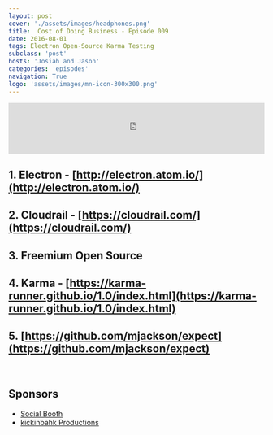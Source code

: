 ```yaml
---
layout: post
cover: './assets/images/headphones.png'
title:  Cost of Doing Business - Episode 009
date: 2016-08-01
tags: Electron Open-Source Karma Testing
subclass: 'post'
hosts: 'Josiah and Jason'
categories: 'episodes'
navigation: True
logo: 'assets/images/mn-icon-300x300.png'
---
```

<iframe src="https://www.podbean.com/media/player/nzc5d-615cf1?from=yiiadmin&skin=2&download=0&share=1&fonts=Helvetica&auto=0" height="100" width="100%" frameborder="0" scrolling="no" data-name="pb-iframe-player"></iframe>
<br>

## 1. Electron - [http://electron.atom.io/](http://electron.atom.io/)

## 2. Cloudrail - [https://cloudrail.com/](https://cloudrail.com/)

## 3. Freemium Open Source

## 4. Karma - [https://karma-runner.github.io/1.0/index.html](https://karma-runner.github.io/1.0/index.html)

## 5. [https://github.com/mjackson/expect](https://github.com/mjackson/expect)

<br />

## Sponsors
- [Social Booth](http://www.socialbooth.net/)
- [kickinbahk Productions](http://kickinbahkproductions.com/)


<br />
